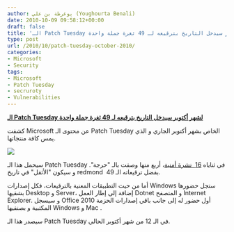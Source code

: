 ```yaml
---
author: يوغرطة بن علي (Youghourta Benali)
date: 2010-10-09 09:58:12+00:00
draft: false
title: 'الـ Patch Tuesday لشهر أكتوبر سيدخل التاريخ بترقيعه لـ 49 ثغرة جملة واحدة '
type: post
url: /2010/10/patch-tuesday-october-2010/
categories:
- Microsoft
- Security
tags:
- Microsoft
- Patch Tuesday
- secruroty
- Vulnerabilities
---
```


**[الـ Patch Tuesday لشهر أكتوبر سيدخل التاريخ بترقيعه لـ 49 ثغرة جملة واحدة](http://www.it-scoop.com/2010/10/patch-tuesday-october-2010)**


كشفت Microsoft عن محتوى الـ Patch Tuesday الخاص بشهر أكتوبر الجاري و الذي يمس كافة منتجاتها.

[![](http://www.it-scoop.com/wp-content/uploads/2010/10/broken-microsoft.jpg)
](http://www.it-scoop.com/2010/10/patch-tuesday-october-2010)

سيحمل هذا الـ Patch Tuesday في ثناياه [16  نشرة أمنية](http://www.microsoft.com/technet/security/bulletin/ms10-oct.mspx)، أربع منها وصفت بالـ "حرجة". و سيكون "الأثقل" في تاريخ redmond  بفضل ترقيعاته الـ 49.

أما من حيث التطبيقات المعنية بالترقيعات، فكل إصدارات Windows ستجل حضورها بشقيها Desktop و Server، إضافة إلى إطار العمل Dotnet و المتصفح Internet Explorer. و سيسجل Office 2010 أول حضور له إلى جانب باقي إصدارات الحزمة المكتبية و بصنفيها Windows و Mac .

سيصدر هذا الـ Patch Tuesday في الـ 12 من شهر أكتوبر الحالي.
